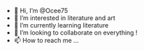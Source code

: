 - 👋 Hi, I’m @Ocee75
- 👀 I’m interested in literature and art 
- 🌱 I’m currently learning literature
- 💞️ I’m looking to collaborate on everything !
- 📫 How to reach me ...

<!---
Ocee75/Ocee75 is a ✨ special ✨ repository because its `README.md` (this file) appears on your GitHub profile.
You can click the Preview link to take a look at your changes.
--->
